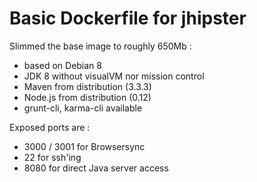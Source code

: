 # Basic Dockerfile for jhipster

Slimmed the base image to roughly 650Mb :

* based on Debian 8
* JDK 8 without visualVM nor mission control
* Maven from distribution (3.3.3)
* Node.js from distribution (0.12)
* grunt-cli, karma-cli available

Exposed ports are  :

* 3000 / 3001 for Browsersync
* 22 for ssh'ing
* 8080 for direct Java server access
